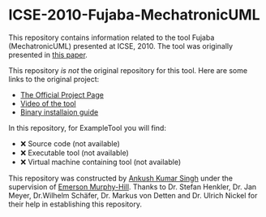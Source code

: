 # ICSE-2010-Fujaba-MechatronicUML
This repository contains information related to the tool Fujaba (MechatronicUML) presented at ICSE, 2010. The tool was originally presented in [this paper](http://dl.acm.org/citation.cfm?id=1810295.1810349&coll=DL&dl=GUIDE&preflayout=tabs).

This repository *is not* the original repository for this tool. Here are some links to the original project:
* [The Official Project Page](http://www.mechatronicuml.org/en/index.html)
* [Video of the tool](https://www.youtube.com/watch?v=xQJdd5HGs-M)
* [Binary installaion guide](https://trac.cs.upb.de/mechatronicuml/wiki/InstallMechatronicUMLToolSuite/Binary)

In this repository, for ExampleTool you will find:</br>
* :x: Source code (not available)
* :x: Executable tool (not available)
* :x: Virtual machine containing tool (not available)

This repository was constructed by [Ankush Kumar Singh](https://github.com/asingh21) under the supervision of [Emerson Murphy-Hill](https://github.com/CaptainEmerson). Thanks to Dr. Stefan Henkler, Dr. Jan Meyer, Dr.Wilhelm Schäfer, Dr. Markus von Detten and Dr. Ulrich Nickel for their help in establishing this repository.
